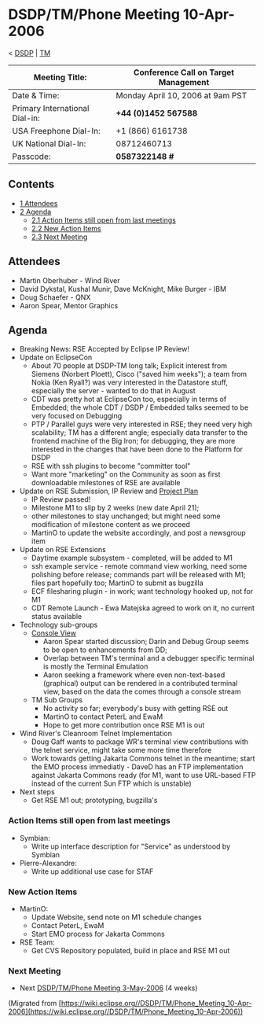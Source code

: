 

DSDP/TM/Phone Meeting 10-Apr-2006
=================================

< [DSDP](https://wiki.eclipse.org/DSDP "DSDP")‎ | [TM](./TM "DSDP/TM")

| Meeting Title: | **Conference Call on Target Management** |
| --- | --- |
| Date & Time: | Monday April 10, 2006 at 9am PST |
| Primary International Dial-in: | **+44 (0)1452 567588** |
| USA Freephone Dial-In: | +1 (866) 6161738 |
| UK National Dial-In: | 08712460713 |
| Passcode: | **0587322148 #** |

Contents
--------

*   [1 Attendees](#Attendees)
*   [2 Agenda](#Agenda)
    *   [2.1 Action Items still open from last meetings](#Action-Items-still-open-from-last-meetings)
    *   [2.2 New Action Items](#New-Action-Items)
    *   [2.3 Next Meeting](#Next-Meeting)

Attendees
---------

*   Martin Oberhuber - Wind River
*   David Dykstal, Kushal Munir, Dave McKnight, Mike Burger - IBM
*   Doug Schaefer - QNX
*   Aaron Spear, Mentor Graphics

Agenda
------

*   Breaking News: RSE Accepted by Eclipse IP Review!
*   Update on EclipseCon
    *   About 70 people at DSDP-TM long talk; Explicit interest from Siemens (Norbert Ploett), Cisco ("saved him weeks"); a team from Nokia (Ken Ryall?) was very interested in the Datastore stuff, especially the server - wanted to do that in August
    *   CDT was pretty hot at EclipseCon too, especially in terms of Embedded; the whole CDT / DSDP / Embedded talks seemed to be very focused on Debugging
    *   PTP / Parallel guys were very interested in RSE; they need very high scalability; TM has a different angle; especially data transfer to the frontend machine of the Big Iron; for debugging, they are more interested in the changes that have been done to the Platform for DSDP
    *   RSE with ssh plugins to become "committer tool"
    *   Want more "marketing" on the Community as soon as first downloadable milestones of RSE are available
*   Update on RSE Submission, IP Review and [Project Plan](https://www.eclipse.org/dsdp/tm/development/plan.php)
    *   IP Review passed!
    *   Milestone M1 to slip by 2 weeks (new date April 21);
    *   other milestones to stay unchanged; but might need some modification of milestone content as we proceed
    *   MartinO to update the website accordingly, and post a newsgroup item
*   Update on RSE Extensions
    *   Daytime example subsystem - completed, will be added to M1
    *   ssh example service - remote command view working, need some polishing before release; commands part will be released with M1; files part hopefully too; MartinO to submit as bugzilla
    *   ECF filesharing plugin - in work; want technology hooked up, not for M1
    *   CDT Remote Launch - Ewa Matejska agreed to work on it, no current status available
*   Technology sub-groups
    *   [Console View](https://wiki.eclipse.org/DSDP/DD/ConsoleView "DSDP/DD/ConsoleView")
        *   Aaron Spear started discussion; Darin and Debug Group seems to be open to enhancements from DD;
        *   Overlap between TM's terminal and a debugger specific terminal is mostly the Terminal Emulation
        *   Aaron seeking a framework where even non-text-based (graphical) output can be rendered in a contributed terminal view, based on the data the comes through a console stream
    *   TM Sub Groups
        *   No activity so far; everybody's busy with getting RSE out
        *   MartinO to contact PeterL and EwaM
        *   Hope to get more contribution once RSE M1 is out
*   Wind River's Cleanroom Telnet Implementation
    *   Doug Gaff wants to package WR's terminal view contributions with the telnet service, might take some more time therefore
    *   Work towards getting Jakarta Commons telnet in the meantime; start the EMO process immediatly - DaveD has an FTP implementation against Jakarta Commons ready (for M1, want to use URL-based FTP instead of the current Sun FTP which is unstable)
*   Next steps
    *   Get RSE M1 out; prototyping, bugzilla's

### Action Items still open from last meetings

*   Symbian:
    *   Write up interface description for "Service" as understood by Symbian
*   Pierre-Alexandre:
    *   Write up additional use case for STAF

### New Action Items

*   MartinO:
    *   Update Website, send note on M1 schedule changes
    *   Contact PeterL, EwaM
    *   Start EMO process for Jakarta Commons
*   RSE Team:
    *   Get CVS Repository populated, build in place and RSE M1 out

### Next Meeting

*   Next [DSDP/TM/Phone Meeting 3-May-2006](./Phone_Meeting_3-May-2006 "DSDP/TM/Phone Meeting 3-May-2006") (4 weeks)


(Migrated from [https://wiki.eclipse.org//DSDP/TM/Phone_Meeting_10-Apr-2006](https://wiki.eclipse.org//DSDP/TM/Phone_Meeting_10-Apr-2006))